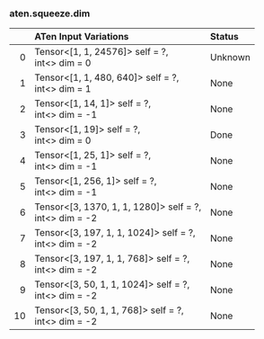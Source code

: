 ### aten.squeeze.dim
|    | ATen Input Variations                                     | Status   |
|---:|:----------------------------------------------------------|:---------|
|  0 | Tensor<[1, 1, 24576]> self = ?,<br>int<> dim = 0          | Unknown  |
|  1 | Tensor<[1, 1, 480, 640]> self = ?,<br>int<> dim = 1       | None     |
|  2 | Tensor<[1, 14, 1]> self = ?,<br>int<> dim = -1            | None     |
|  3 | Tensor<[1, 19]> self = ?,<br>int<> dim = 0                | Done     |
|  4 | Tensor<[1, 25, 1]> self = ?,<br>int<> dim = -1            | None     |
|  5 | Tensor<[1, 256, 1]> self = ?,<br>int<> dim = -1           | None     |
|  6 | Tensor<[3, 1370, 1, 1, 1280]> self = ?,<br>int<> dim = -2 | None     |
|  7 | Tensor<[3, 197, 1, 1, 1024]> self = ?,<br>int<> dim = -2  | None     |
|  8 | Tensor<[3, 197, 1, 1, 768]> self = ?,<br>int<> dim = -2   | None     |
|  9 | Tensor<[3, 50, 1, 1, 1024]> self = ?,<br>int<> dim = -2   | None     |
| 10 | Tensor<[3, 50, 1, 1, 768]> self = ?,<br>int<> dim = -2    | None     |

